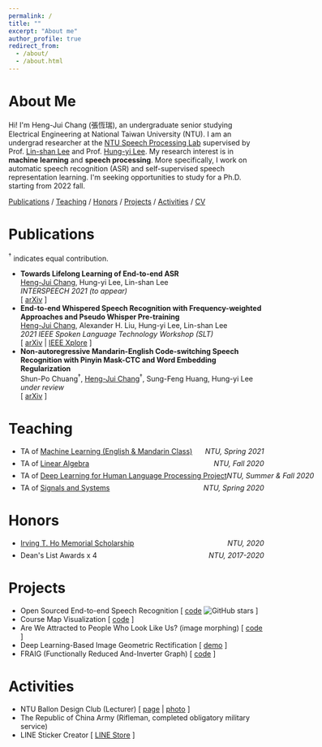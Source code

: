 ```yaml
---
permalink: /
title: ""
excerpt: "About me"
author_profile: true
redirect_from: 
  - /about/
  - /about.html
---
```




# About Me

Hi! I'm Heng-Jui Chang (張恆瑞), an undergraduate senior studying Electrical Engineering at National Taiwan University (NTU).
I am an undergrad researcher at the [NTU Speech Processing Lab](http://speech.ee.ntu.edu.tw/) supervised by Prof. [Lin-shan Lee](http://speech.ee.ntu.edu.tw/previous_version/lslNew.htm) and Prof. [Hung-yi Lee](http://speech.ee.ntu.edu.tw/~hylee/index.html).
My research interest is in **machine learning** and **speech processing**.
More specifically, I work on automatic speech recognition (ASR) and self-supervised speech representation learning.
I'm seeking opportunities to study for a Ph.D. starting from 2022 fall.


<!--- a Ph.D. student in Computer Science at MIT advised by [Dr. James Glass](http://people.csail.mit.edu/jrg/). 
Currently, my research interest focus on  
Before joining MIT,-->

[Publications](#publications) / [Teaching](#teaching) / [Honors](#honors) / [Projects](#projects) / [Activities](#activities) / <a href="https://drive.google.com/file/d/1KGgbZYNffuEzoOBVWRp3_K0dpJ6u5mTp/view?usp=sharing" target="_blank" rel="noopener">CV</a>
<!-- 
/ [Talks](#Talks) / [CV](files/cv.pdf)
-->

# Publications
$^\dagger$ indicates equal contribution.

- **Towards Lifelong Learning of End-to-end ASR**<br/>
    <u>Heng-Jui Chang</u>, Hung-yi Lee, Lin-shan Lee<br/>
    *INTERSPEECH 2021 (to appear)*<br/>
    [ [arXiv](https://arxiv.org/abs/2104.01616) ]
- **End-to-end Whispered Speech Recognition with Frequency-weighted Approaches and Pseudo Whisper Pre-training**<br/>
    <u>Heng-Jui Chang</u>, Alexander H. Liu, Hung-yi Lee, Lin-shan Lee<br/>
    *2021 IEEE Spoken Language Technology Workshop (SLT)*<br/>
    [ [arXiv](https://arxiv.org/abs/2005.01972) | [IEEE Xplore](https://ieeexplore.ieee.org/document/9383595) ]
- **Non-autoregressive Mandarin-English Code-switching Speech Recognition with Pinyin Mask-CTC and Word Embedding Regularization**<br/>
    Shun-Po Chuang$^\dagger$, <u>Heng-Jui Chang</u>$^\dagger$, Sung-Feng Huang, Hung-yi Lee<br/>
    *under review*<br/>
    [ [arXiv](https://arxiv.org/abs/2104.02258) ]


# Teaching

- <p style="display: flex; flex-direction: row; justify-content: space-between; margin: 0 0 0.5em;"><span style="flex: 0 0 auto">TA of <a href="http://speech.ee.ntu.edu.tw/~hylee/ml/2021-spring.html">Machine Learning (English & Mandarin Class)</a></span> <span style="flex:  0 0 auto"><i>NTU, Spring 2021</i></span></p>
- <p style="display: flex; flex-direction: row; justify-content: space-between; margin: 0 0 0.5em;"><span style="flex: 0 0 auto">TA of <a href="https://cool.ntu.edu.tw/courses/3789">Linear Algebra</a></span> <span style="flex:  0 0 auto"><i>NTU, Fall 2020</i></span></p>
- <p style="display: flex; flex-direction: row; justify-content: space-between; margin: 0 0 0.5em;"><span style="flex: 0 0 auto">TA of <a href="http://speech.ee.ntu.edu.tw/~tlkagk/courses_DLHLP20.html">Deep Learning for Human Language Processing Project</a></span> <span style="flex:  0 0 auto"><i>NTU, Summer & Fall 2020</i></span></p>
- <p style="display: flex; flex-direction: row; justify-content: space-between; margin: 0 0 0.5em;"><span style="flex: 0 0 auto">TA of <a href="http://speech.ee.ntu.edu.tw/SS2020Spring/">Signals and Systems</a></span> <span style="flex:  0 0 auto"><i>NTU, Spring 2020</i></span></p>

<!-- 
# Talks
- [Towards Scene Understanding: Unsupervised Monocular Depth Estimation With Semantic-Aware Representation](http://aliensunmin.github.io/aii_workshop/3rd/) , *3rd AII workshop, New Taipei, Taiwan, July 2019*
- [Towards Scene Understanding: Unsupervised Monocular Depth Estimation With Semantic-Aware Representation](https://www.youtube.com/watch?v=BQZ5xKd5kis&t=4717s) , *CVPR, CA, USA, June 2019*
- [Towards Scene Understanding: Unsupervised Monocular Depth Estimation With Semantic-Aware Representation]() , *Yahoo! Inc., Taipei, Taiwan, May 2019*
-->

# Honors

- <p style="display: flex; flex-direction: row; justify-content: space-between; margin: 0 0 0.5em;"><span style="flex: 0 0 auto"><a href="https://irvingthofoundation.github.io/ho-fellows.htm">Irving T. Ho Memorial Scholarship</a></span> <span style="flex:  0 0 auto"><i>NTU, 2020</i></span></p>
- <p style="display: flex; flex-direction: row; justify-content: space-between; margin: 0 0 0.5em;"><span style="flex: 0 0 auto">Dean's List Awards x 4</span> <span style="flex:  0 0 auto"><i>NTU, 2017-2020</i></span></p>
<!-- - <p style="display: flex; flex-direction: row; justify-content: space-between; margin: 0 0 0.5em;"><span style="flex: 0 0 auto">7th place of Final Project of Data Stucture and Programming (125 attendees)</span> <span style="flex:  0 0 auto"><i>NTU EE, 2019</i></span></p> -->
<!-- - <p style="display: flex; flex-direction: row; justify-content: space-between; margin: 0 0 0.5em;"><span style="flex: 0 0 auto">MakeNTU Hackathon, Enterprise Award</span> <span style="flex:  0 0 auto"><i>NTU EE, 2018</i></span></p> -->

# Projects

- Open Sourced End-to-end Speech Recognition [ [code](https://github.com/Alexander-H-Liu/End-to-end-ASR-Pytorch) ![GitHub stars](https://img.shields.io/github/stars/Alexander-H-Liu/End-to-end-ASR-Pytorch?style=social&label=Star&maxAge=2592000) ]
- Course Map Visualization [ [code](https://github.com/vectominist/Course-Map-Visualization) ]
- Are We Attracted to People Who Look Like Us? (image morphing) [ [code](https://github.com/vectominist/Face-Image-Morphing) ]
- Deep Learning-Based Image Geometric Rectification [ [demo](https://github.com/vectominist/GeoRect-Demo/blob/master/Demo_GeoRect.ipynb) ]
- FRAIG (Functionally Reduced And-Inverter Graph) [ [code](https://github.com/vectominist/FRAIG) ]


# Activities

- NTU Ballon Design Club (Lecturer)
  [ [page](https://www.facebook.com/NTUBalloon) | [photo](https://drive.google.com/file/d/1kmhwOrM0hmQkuuc4__ubEmk4xThX-iUh/view?usp=sharing) ]
- The Republic of China Army (Rifleman, completed obligatory military service)
- LINE Sticker Creator [ [LINE Store](https://store.line.me/stickershop/author/102277) ]

